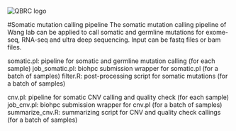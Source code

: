 ![QBRC logo](https://github.com/Somatic-pipeline/Somatic-pipeline/blob/master/QBRC.jpg)

#Somatic mutation calling pipeline
The somatic mutation calling pipeline of Wang lab can be applied to call somatic and germline mutations for exome-seq, RNA-seq and ultra deep sequencing. Input can be fastq files or bam files.

somatic.pl: pipeline for somatic and germline mutation calling (for each sample)
job_somatic.pl: biohpc submission wrapper for somatic.pl (for a batch of samples)
filter.R: post-processing script for somatic mutations (for a batch of samples)

cnv.pl: pipeline for somatic CNV calling and quality check (for each sample)
job_cnv.pl: biohpc submission wrapper for cnv.pl (for a batch of samples)
summarize_cnv.R: summarizing script for CNV and quality check callings (for a batch of samples)

